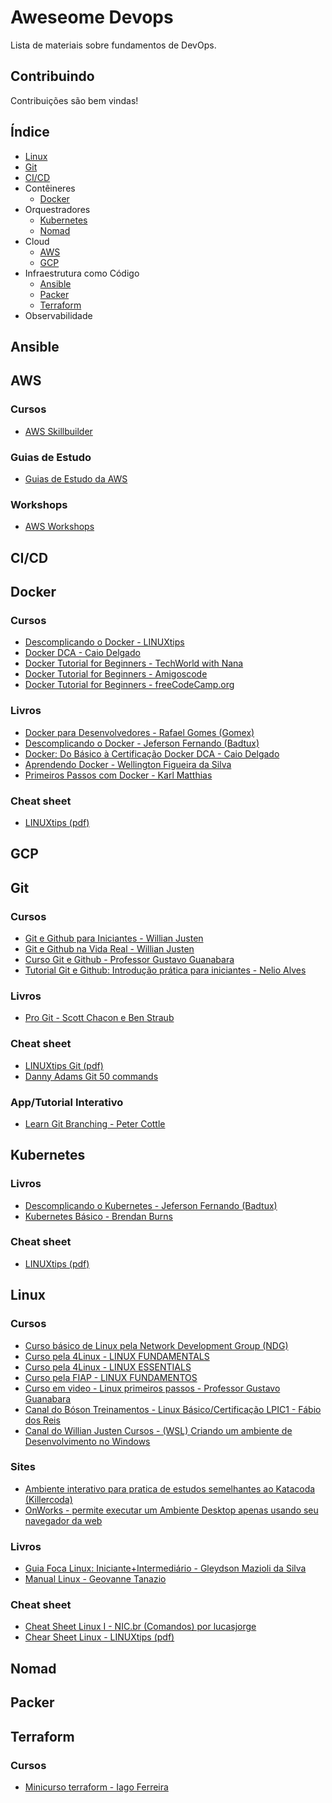 # Aweseome Devops

Lista de materiais sobre fundamentos de DevOps.

## Contribuindo

Contribuições são bem vindas!

## Índice

* [Linux](#linux)
* [Git](#git)
* [CI/CD](#cicd)
* Contêineres
  * [Docker](#docker)
* Orquestradores
  * [Kubernetes](#kubernetes)
  * [Nomad](#nomad)
* Cloud
  * [AWS](#aws)
  * [GCP](#gcp)
* Infraestrutura como Código
  * [Ansible](#ansible)
  * [Packer](#packer)
  * [Terraform](#terraform)
* Observabilidade

## Ansible

## AWS

### Cursos

* [AWS Skillbuilder](https://explore.skillbuilder.aws/learn)

### Guias de Estudo

* [Guias de Estudo da AWS](https://aws.amazon.com/pt/training/ramp-up-guides/)

### Workshops

* [AWS Workshops](https://workshops.aws/)

## CI/CD

## Docker

### Cursos

* [Descomplicando o Docker - LINUXtips](https://youtube.com/playlist?list=PLf-O3X2-mxDn1VpyU2q3fuI6YYeIWp5rR)
* [Docker DCA - Caio Delgado](https://youtube.com/playlist?list=PL4ESbIHXST_TJ4TvoXezA0UssP1hYbP9_)
* [Docker Tutorial for Beginners - TechWorld with Nana](https://youtu.be/3c-iBn73dDE)
* [Docker Tutorial for Beginners - Amigoscode](https://youtu.be/p28piYY_wv8)
* [Docker Tutorial for Beginners - freeCodeCamp.org](https://youtu.be/fqMOX6JJhGo)

### Livros

* [Docker para Desenvolvedores - Rafael Gomes (Gomex)](https://leanpub.com/dockerparadesenvolvedores)
* [Descomplicando o Docker - Jeferson Fernando (Badtux)](https://livro.descomplicandodocker.com.br/)
* [Docker: Do Básico à Certificação Docker DCA - Caio Delgado](https://leanpub.com/dockerdca)
* [Aprendendo Docker - Wellington Figueira da Silva](https://novatec.com.br/livros/aprendendo-docker/)
* [Primeiros Passos com Docker - Karl Matthias](https://novatec.com.br/livros/primeiros-passos-docker/)

### Cheat sheet

* [LINUXtips (pdf)](https://github.com/badtuxx/cheatsheet/blob/main/cheatsheet-docker.pdf)

## GCP

## Git

### Cursos

* [Git e Github para Iniciantes - Willian Justen](https://www.youtube.com/playlist?list=PLlAbYrWSYTiPA2iEiQ2PF_A9j__C4hi0A)
* [Git e Github na Vida Real - Willian Justen](https://www.youtube.com/playlist?list=PLlAbYrWSYTiNqugqFFWWsgONJsmc3eMpg)
* [Curso Git e Github - Professor Gustavo Guanabara](https://www.youtube.com/playlist?list=PLHz_AreHm4dm7ZULPAmadvNhH6vk9oNZA)
* [Tutorial Git e Github: Introdução prática para iniciantes - Nelio Alves](https://youtu.be/_hZf1teRFNg)

### Livros

* [Pro Git - Scott Chacon e Ben Straub](https://git-scm.com/book/pt-br/v2)

### Cheat sheet

* [LINUXtips Git (pdf)](https://github.com/badtuxx/cheatsheet/blob/main/cheatsheet-git.pdf)
* [Danny Adams Git 50 commands](https://dev.to/doabledanny/git-cheat-sheet-50-commands-free-pdf-and-poster-4gcn)

### App/Tutorial Interativo

* [Learn Git Branching - Peter Cottle](https://pcottle.github.io/learnGitBranching/)

## Kubernetes

### Livros

* [Descomplicando o Kubernetes - Jeferson Fernando (Badtux)](https://livro.descomplicandokubernetes.com.br/pt/)
* [Kubernetes Básico - Brendan Burns](https://novatec.com.br/livros/kubernetes-basico/)

### Cheat sheet

* [LINUXtips (pdf)](https://github.com/badtuxx/cheatsheet/blob/main/cheatsheet-k8s.pdf)

## Linux

### Cursos

* [Curso básico de Linux pela Network Development Group (NDG)](https://www.netacad.com/pt-br/courses/os-it/ndg-linux-unhatched)
* [Curso pela 4Linux - LINUX FUNDAMENTALS](https://4linux.com.br/cursos/treinamento/linux-fundamentals/)
* [Curso pela 4Linux - LINUX ESSENTIALS](https://4linux.com.br/cursos/treinamento/linux-essentials/)
* [Curso pela FIAP - LINUX FUNDAMENTOS](https://www.eucapacito.com.br/curso-ec/linux-fundamentos/)
* [Curso em video - Linux primeiros passos - Professor Gustavo Guanabara](https://www.youtube.com/playlist?list=PLHz_AreHm4dlIXleu20uwPWFOSswqLYbV)
* [Canal do Bóson Treinamentos - Linux Básico/Certificação LPIC1 - Fábio dos Reis](https://www.youtube.com/playlist?list=PLucm8g_ezqNp92MmkF9p_cj4yhT-fCTl7)
* [Canal do Willian Justen Cursos - (WSL) Criando um ambiente de Desenvolvimento no Windows](https://www.youtube.com/playlist?list=PLlAbYrWSYTiOpefWtd6uvwgKT1R-94Zfd)


### Sites

* [Ambiente interativo para pratica de estudos semelhantes ao Katacoda (Killercoda)](https://killercoda.com/)
* [OnWorks - permite executar um Ambiente Desktop apenas usando seu navegador da web](https://www.onworks.net/)

### Livros

* [Guia Foca Linux: Iniciante+Intermediário  - Gleydson Mazioli da Silva](https://www.guiafoca.org/guiaonline/inicianteintermediario)
* [Manual Linux - Geovanne Tanazio](https://geovanneatanazio.github.io/manual_linux/)

### Cheat sheet

* [ Cheat Sheet Linux I - NIC.br (Comandos) por lucasjorge](https://cheatography.com/lucasjorge/cheat-sheets/linux-i-nic-br-comandos/)
* [ Chear Sheet Linux - LINUXtips (pdf)](https://github.com/badtuxx/cheatsheet/blob/main/cheatsheet-linux.pdf)

## Nomad

## Packer

## Terraform

### Cursos

* [Minicurso terraform - Iago Ferreira](https://youtube.com/playlist?list=PLPqoPgWuohm5gnIJa7t-rMWUCYz9tI1xa)
